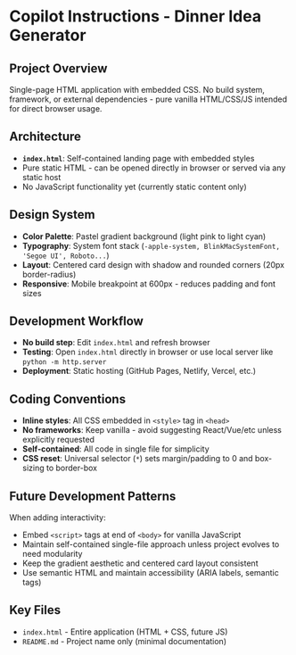 # Copilot Instructions - Dinner Idea Generator

## Project Overview
Single-page HTML application with embedded CSS. No build system, framework, or external dependencies - pure vanilla HTML/CSS/JS intended for direct browser usage.

## Architecture
- **`index.html`**: Self-contained landing page with embedded styles
- Pure static HTML - can be opened directly in browser or served via any static host
- No JavaScript functionality yet (currently static content only)

## Design System
- **Color Palette**: Pastel gradient background (light pink to light cyan)
- **Typography**: System font stack (`-apple-system, BlinkMacSystemFont, 'Segoe UI', Roboto...`)
- **Layout**: Centered card design with shadow and rounded corners (20px border-radius)
- **Responsive**: Mobile breakpoint at 600px - reduces padding and font sizes

## Development Workflow
- **No build step**: Edit `index.html` and refresh browser
- **Testing**: Open `index.html` directly in browser or use local server like `python -m http.server`
- **Deployment**: Static hosting (GitHub Pages, Netlify, Vercel, etc.)

## Coding Conventions
- **Inline styles**: All CSS embedded in `<style>` tag in `<head>`
- **No frameworks**: Keep vanilla - avoid suggesting React/Vue/etc unless explicitly requested
- **Self-contained**: All code in single file for simplicity
- **CSS reset**: Universal selector (`*`) sets margin/padding to 0 and box-sizing to border-box

## Future Development Patterns
When adding interactivity:
- Embed `<script>` tags at end of `<body>` for vanilla JavaScript
- Maintain self-contained single-file approach unless project evolves to need modularity
- Keep the gradient aesthetic and centered card layout consistent
- Use semantic HTML and maintain accessibility (ARIA labels, semantic tags)

## Key Files
- `index.html` - Entire application (HTML + CSS, future JS)
- `README.md` - Project name only (minimal documentation)
